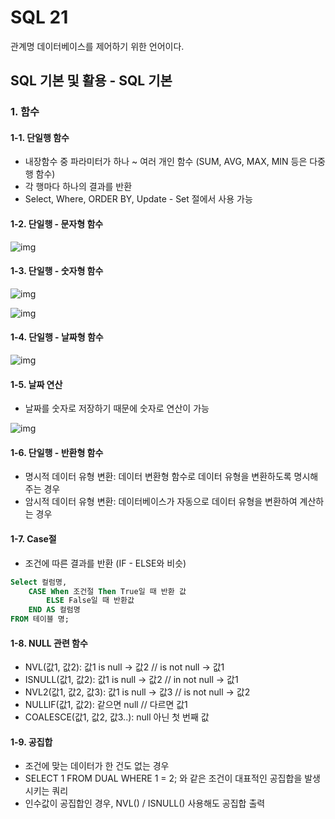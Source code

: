 # SQL 21

관계명 데이터베이스를 제어하기 위한 언어이다.

## SQL 기본 및 활용 - SQL 기본

### 1. 함수

#### 1-1. 단일행 함수

- 내장함수 중 파라미터가 하나 ~ 여러 개인 함수 (SUM, AVG, MAX, MIN 등은 다중행 함수)
- 각 행마다 하나의 결과를 반환
- Select, Where, ORDER BY, Update - Set 절에서 사용 가능

#### 1-2. 단일행 - 문자형 함수

<img src="http://1.bp.blogspot.com/-WAYL43tidd0/UQHpJ8W74dI/AAAAAAAAANs/AvRlWSYo3qE/s1600/%EC%9D%B4%EB%AF%B8%EC%A7%80+2.png" alt="img" style="zoom:100%;" />

#### 1-3. 단일행 - 숫자형 함수

![img](http://2.bp.blogspot.com/-3A23YmSRSC0/UQINimXvm9I/AAAAAAAAAOI/WvyIhvxIZYg/s1600/%EC%9D%B4%EB%AF%B8%EC%A7%80+4.png)

![img](http://3.bp.blogspot.com/-2G0Mr166q88/UQINixgNcPI/AAAAAAAAAOM/bKYSlGWG5vw/s1600/%EC%9D%B4%EB%AF%B8%EC%A7%80+5.png)

#### 1-4. 단일행 - 날짜형 함수

![img](http://2.bp.blogspot.com/-kRmY7NVSQLM/UQIOEjWNgcI/AAAAAAAAAOY/Hu362_S2U8s/s1600/%EC%9D%B4%EB%AF%B8%EC%A7%80+6.png)

#### 1-5. 날짜 연산

- 날짜를 숫자로 저장하기 때문에 숫자로 연산이 가능

![img](http://2.bp.blogspot.com/-H_qzulgs7OA/UQIOkQXl8aI/AAAAAAAAAOg/_d4OQO-hr0c/s1600/%EC%9D%B4%EB%AF%B8%EC%A7%80+7.png)

#### 1-6. 단일행 - 반환형 함수

- 명시적 데이터 유형 변환: 데이터 변환형 함수로 데이터 유형을 변환하도록 명시해 주는 경우
- 암시적 데이터 유형 변환: 데이터베이스가 자동으로 데이터 유형을 변환하여 계산하는 경우

#### 1-7. Case절

- 조건에 따른 결과를 반환 (IF - ELSE와 비슷)

```sql
Select 컬럼명, 
	CASE When 조건절 Then True일 때 반환 값
		ELSE False일 때 반환값
	END AS 컬럼명
FROM 테이블 명;
```

#### 1-8. NULL 관련 함수

- NVL(값1, 값2): 값1 is null -> 값2 // is not null -> 값1
- ISNULL(값1, 값2): 값1 is null -> 값2 // in not null -> 값1
- NVL2(값1, 값2, 값3): 값1 is null -> 값3 // is not null -> 값2
- NULLIF(값1, 값2): 같으면 null // 다르면 값1
- COALESCE(값1, 값2, 값3..): null 아닌 첫 번째 값

#### 1-9. 공집합

- 조건에 맞는 데이터가 한 건도 없는 경우
- SELECT 1 FROM DUAL WHERE 1 = 2; 와 같은 조건이 대표적인 공집합을 발생시키는 쿼리
- 인수값이 공집합인 경우, NVL() / ISNULL() 사용해도 공집합 출력